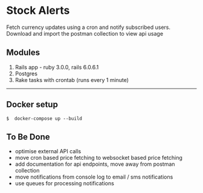 # Stock Alerts
Fetch currency updates using a cron and notify subscribed users.
Download and import the postman collection to view api usage

## Modules
1. Rails app - ruby 3.0.0, rails 6.0.6.1
2. Postgres
3. Rake tasks with crontab (runs every 1 minute)

---
## Docker setup
```
$  docker-compose up --build
```

## To Be Done
- optimise external API calls
- move cron based price fetching to websocket based price fetching
- add documentation for api endpoints, move away from postman collection
- move notifications from console log to email / sms notifications
- use queues for processing notifications
